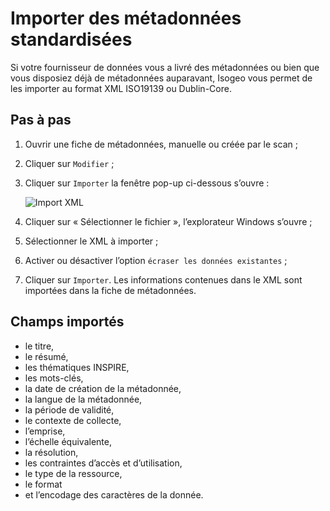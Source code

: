 # Importer des métadonnées standardisées

Si votre fournisseur de données vous a livré des métadonnées ou bien que vous disposiez déjà de métadonnées auparavant, Isogeo vous permet de les importer au format XML ISO19139 ou Dublin-Core.

## Pas à pas

1.	Ouvrir une fiche de métadonnées, manuelle ou créée par le scan ;
2.	Cliquer sur `Modifier` ;
3.	Cliquer sur `Importer` la fenêtre pop-up ci-dessous s’ouvre :

    ![Import XML](/images/inv_edit_one_importXML.png "Formulaire d'import XML")

4.	Cliquer sur « Sélectionner le fichier », l’explorateur Windows s’ouvre ;
5.	Sélectionner le XML à importer ;
6.	Activer ou désactiver l’option `écraser les données existantes` ;
7.	Cliquer sur `Importer`. Les informations contenues dans le XML sont importées dans la fiche de métadonnées.

## Champs importés

* le titre,
* le résumé,
* les thématiques INSPIRE,
* les mots-clés,
* la date de création de la métadonnée,
* la langue de la métadonnée,
* la période de validité,
* le contexte de collecte,
* l’emprise,
* l’échelle équivalente,
* la résolution,
* les contraintes d’accès et d’utilisation,
* le type de la ressource,
* le format
* et l’encodage des caractères de la donnée.


